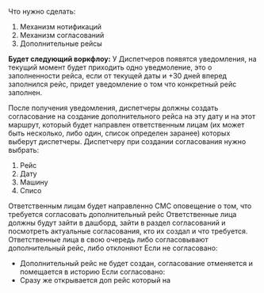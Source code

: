 Что нужно сделать:
1. Механизм нотификаций
2. Механизм согласований
3. Дополнительные рейсы


**Будет следующий воркфлоу:**
У Диспетчеров появятся уведомления, на текущий момент будет приходить одно уведмоление, это о заполненности рейса, если от текущей даты и +30 дней вперед заполнился рейс, придет уведомление о том что конкретный рейс заполнен. 

После получения уведомления, диспетчеры должны создать согласование на создание дополнительного рейса на эту дату и на этот маршрут, который будет направлен ответственным лицам (их может быть несколько, либо один, список определен заранее) которых выберут диспетчеры.
Диспетчеру при создании согласования нужно выбрать:
1) Рейс
2) Дату
3) Машину
4) Списо

Ответственным лицам будет направленно СМС оповещение о том, что требуется согласовать дополнительный рейс
Ответственные лица должны будут зайти в дашборд, зайти в раздел согласований и посмотреть актуальные согласования, кто их создал и что требуется.
Ответственные лица в свою очередь либо согласовывают дополнительный рейс, либо отклоняют
Если не согласовано:
- Дополнительный рейс не будет создан, согласование отменяется и помещается в историю
Если согласовано:
- Сразу же открывается доп рейс который на




